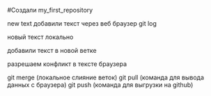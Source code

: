 #Создали my_first_repository

new text
добавили текст через веб браузер
git log

новый текст локально

добавили текст в новой ветке 

разрешаем конфликт в тексте браузера 

git merge (локальное слияние веток)
git pull (команда для вывода данных с браузера)
git push (команда для выгрузки на github)